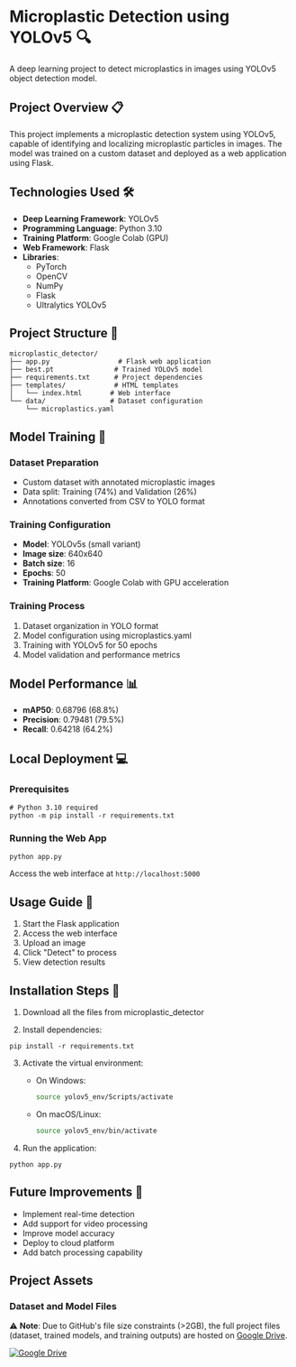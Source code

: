# Microplastic Detection using YOLOv5 🔍

A deep learning project to detect microplastics in images using YOLOv5 object detection model.

## Project Overview 📋

This project implements a microplastic detection system using YOLOv5, capable of identifying and localizing microplastic particles in images. The model was trained on a custom dataset and deployed as a web application using Flask.

## Technologies Used 🛠️

- **Deep Learning Framework**: YOLOv5
- **Programming Language**: Python 3.10
- **Training Platform**: Google Colab (GPU)
- **Web Framework**: Flask
- **Libraries**:
  - PyTorch
  - OpenCV
  - NumPy
  - Flask
  - Ultralytics YOLOv5

## Project Structure 📁

```
microplastic_detector/
├── app.py                 # Flask web application
├── best.pt               # Trained YOLOv5 model
├── requirements.txt      # Project dependencies
├── templates/            # HTML templates
│   └── index.html       # Web interface
└── data/                # Dataset configuration
    └── microplastics.yaml
```

## Model Training 🔨

### Dataset Preparation
- Custom dataset with annotated microplastic images
- Data split: Training (74%) and Validation (26%)
- Annotations converted from CSV to YOLO format

### Training Configuration
- **Model**: YOLOv5s (small variant)
- **Image size**: 640x640
- **Batch size**: 16
- **Epochs**: 50
- **Training Platform**: Google Colab with GPU acceleration

### Training Process
1. Dataset organization in YOLO format
2. Model configuration using microplastics.yaml
3. Training with YOLOv5 for 50 epochs
4. Model validation and performance metrics

## Model Performance 📊

- **mAP50**: 0.68796 (68.8%)
- **Precision**: 0.79481 (79.5%)
- **Recall**: 0.64218 (64.2%)

## Local Deployment 💻

### Prerequisites
```
# Python 3.10 required
python -m pip install -r requirements.txt
```

### Running the Web App
```
python app.py
```
Access the web interface at `http://localhost:5000`

## Usage Guide 📖

1. Start the Flask application
2. Access the web interface
3. Upload an image
4. Click "Detect" to process
5. View detection results

## Installation Steps 🔧

1. Download all the files from microplastic_detector

2. Install dependencies:
```
pip install -r requirements.txt
```

3. Activate the virtual environment:
   - On Windows:
     ```bash
     source yolov5_env/Scripts/activate
     ```

   - On macOS/Linux:
     ```bash
     source yolov5_env/bin/activate
     ```

4. Run the application:
```
python app.py
```

## Future Improvements 🚀

- Implement real-time detection
- Add support for video processing
- Improve model accuracy
- Deploy to cloud platform
- Add batch processing capability



## Project Assets

### Dataset and Model Files
⚠️ **Note**: Due to GitHub's file size constraints (>2GB), the full project files (dataset, trained models, and training outputs) are hosted on [Google Drive](https://drive.google.com/drive/folders/1ynpX42vE8VUwYAVOIp7406so23johFW6?usp=sharing). 


[![Google Drive](https://img.shields.io/badge/Google%20Drive-4285F4?style=for-the-badge&logo=googledrive&logoColor=white)](https://drive.google.com/drive/folders/1m5EsVUZOsE2-a1QIdknnSO5P6vg35NwA?usp=sharing)



